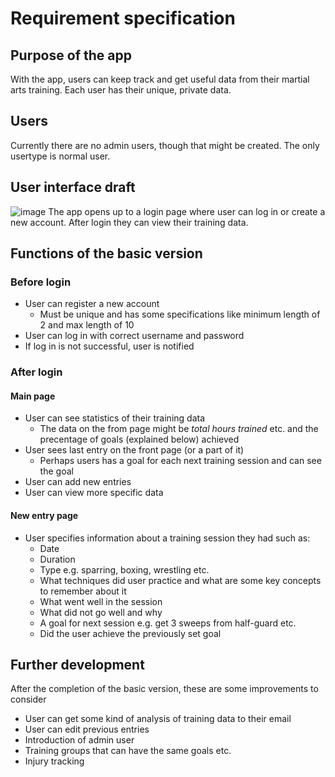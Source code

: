 # Requirement specification

## Purpose of the app
With the app, users can keep track and get useful data from their martial arts training. Each user has their unique, private data.

## Users
Currently there are no admin users, though that might be created. The only usertype is normal user.

## User interface draft
![image](https://user-images.githubusercontent.com/101401566/225024165-f36fcf74-07ad-4cdf-b36f-de9dda515306.png)
The app opens up to a login page where user can log in or create a new account. After login they can view their training data.

## Functions of the basic version
### Before login
- User can register a new account
  - Must be unique and has some specifications like minimum length of 2 and max length of 10
- User can log in with correct username and password
- If log in is not successful, user is notified

### After login
#### Main page
- User can see statistics of their training data
  - The data on the from page might be *total hours trained* etc. and the precentage of goals (explained below) achieved
- User sees last entry on the front page (or a part of it)
  - Perhaps users has a goal for each next training session and can see the goal
- User can add new entries
- User can view more specific data
#### New entry page
- User specifies information about a training session they had such as:
  - Date
  - Duration
  - Type e.g. sparring, boxing, wrestling etc.
  - What techniques did user practice and what are some key concepts to remember about it
  - What went well in the session
  - What did not go well and why
  - A goal for next session e.g. get 3 sweeps from half-guard etc.
  - Did the user achieve the previously set goal

## Further development
After the completion of the basic version, these are some improvements to consider
- User can get some kind of analysis of training data to their email
- User can edit previous entries
- Introduction of admin user
- Training groups that can have the same goals etc.
- Injury tracking
